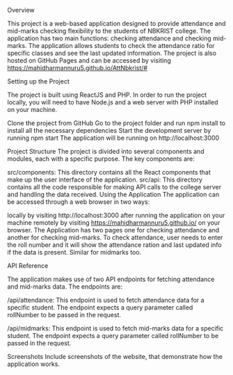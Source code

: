 
Overview


This project is a web-based application designed to provide attendance and mid-marks checking flexibility to the students of NBKRIST college. The application has two main functions: checking attendance and checking mid-marks. The application allows students to check the attendance ratio for specific classes and see the last updated information. The project is also hosted on GitHub Pages and can be accessed by visiting 
https://mahidharmannuru5.github.io/AttNbkrist/#

Setting up the Project


The project is built using ReactJS and PHP. In order to run the project locally, you will need to have Node.js and a web server with PHP installed on your machine.

Clone the project from GitHub
Go to the project folder and run npm install to install all the necessary dependencies
Start the development server by running npm start
The application will be running on http://localhost:3000



Project Structure
The project is divided into several components and modules, each with a specific purpose. The key components are:

src/components: This directory contains all the React components that make up the user interface of the application.
src/api: This directory contains all the code responsible for making API calls to the college server and handling the data received.
Using the Application
The application can be accessed through a web browser in two ways:

locally by visiting http://localhost:3000 after running the application on your machine
remotely by visiting https://mahidharmannuru5.github.io/<repository> on your browser.
The Application has two pages one for checking attendance and another for checking mid-marks. To check attendance, user needs to enter the roll number and it will show the attendance ration and last updated info if the data is present.
Similar for midmarks too.




API Reference
  
The application makes use of two API endpoints for fetching attendance and mid-marks data. The endpoints are:

/api/attendance: This endpoint is used to fetch attendance data for a specific student. The endpoint expects a query parameter called rollNumber to be passed in the request.

/api/midmarks: This endpoint is used to fetch mid-marks data for a specific student. The endpoint expects a query parameter called rollNumber to be passed in the request.




Screenshots
Include screenshots of the website, that demonstrate how the application works.


